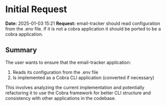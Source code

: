 # Initial Request

**Date:** 2025-01-03 15:21
**Request:** email-tracker should read configuration from the .env file. If it is not a cobra application it should be ported to be a cobra application.

## Summary
The user wants to ensure that the email-tracker application:
1. Reads its configuration from the .env file
2. Is implemented as a Cobra CLI application (converted if necessary)

This involves analyzing the current implementation and potentially refactoring it to use the Cobra framework for better CLI structure and consistency with other applications in the codebase.